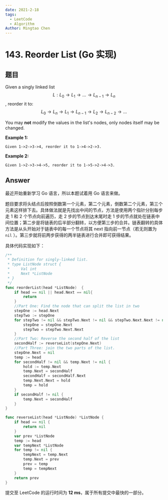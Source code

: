 ```yaml
---
date: 2021-2-18
tags:
  - LeetCode
  - Algorithm
Author: Mingtao Chen
---
```


# 143. Reorder List (Go 实现)

## 题目

Given a singly linked list $$L: L_0→L_1→…→L_{n-1}→L_n$$,
reorder it to: $$L_0→L_n→L_1→L_{n-1}→L_2→L_{n-2}→…$$

You may **not** modify the values in the list's nodes, only nodes itself may be changed.

**Example 1:**

```
Given 1->2->3->4, reorder it to 1->4->2->3.
```

**Example 2:**

```
Given 1->2->3->4->5, reorder it to 1->5->2->4->3.
```

## Answer

最近开始重新学习 Go 语言，所以本题试着用 Go 语言来做。

题目要求将头结点后按照倒数第一个元素，第二个元素，倒数第二个元素，第三个元素这样排下去。具体做法就是先找出中间的节点，方法是使用两个指针分别每步走 1 和 2 个节点向前遍历，走 2 步的节点到达末尾时走 1 步的节点就处在链表中间位置；第二步是将链表的后半部分翻转，以方便第三步的合并。链表翻转的具体方法是从头开始对于链表中的每一个节点将其 next 指向前一节点（若无则置为`nil` ）。第三步就将前两步获得的两半链表进行合并即可获得结果。

具体代码实现如下：

```go
/**
 * Definition for singly-linked list.
 * type ListNode struct {
 *     Val int
 *     Next *ListNode
 * }
 */
func reorderList(head *ListNode)  {
    if head == nil || head.Next == nil{
        return
    }
    //Part One: Find the node that can split the list in two
    stepOne := head.Next
    stepTwo := stepOne
    for stepTwo != nil && stepTwo.Next != nil && stepTwo.Next.Next != nil {
        stepOne = stepOne.Next
        stepTwo = stepTwo.Next.Next
    }
    //Part Two: Reverse the second half of the list
    secondHalf := reverseList(stepOne.Next)
    //Part Three: join the two parts of the list.
    stepOne.Next = nil
    temp := head
    for secondHalf != nil && temp.Next != nil {
        hold := temp.Next
        temp.Next = secondHalf
        secondHalf = secondHalf.Next
        temp.Next.Next = hold
        temp = hold
    }
    if secondHalf != nil {
        temp.Next = secondHalf
    }
}

func reverseList(head *ListNode) *ListNode {
    if head == nil {
        return nil
    }
    var prev *ListNode
    temp := head
    var tempNext *ListNode
    for temp != nil {
        tempNext = temp.Next
        temp.Next = prev
        prev = temp
        temp = tempNext
    }
    return prev
}
```

提交至 LeetCode 的运行时间为 **12 ms**，属于所有提交中最快的一部分。
